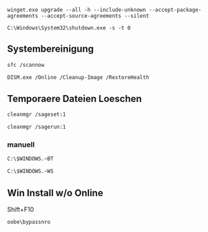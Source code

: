 `winget.exe upgrade --all -h --include-unknown --accept-package-agreements --accept-source-agreements --silent`

`C:\Windows\System32\shutdown.exe -s -t 0`

## Systembereinigung
```bash
sfc /scannow
```
```bash
DISM.exe /Online /Cleanup-Image /RestoreHealth
```

## Temporaere Dateien Loeschen
```bash
cleanmgr /sageset:1
```
```bash
cleanmgr /sagerun:1
```
### manuell
```bash
C:\$WINDOWS.~BT
```
```bash
C:\$WINDOWS.~WS
```

## Win Install w/o Online
Shift+F10
```bash
oobe\bypassnro
```